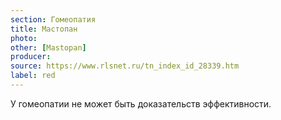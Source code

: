 ```yaml
---
section: Гомеопатия
title: Мастопан
photo: 
other: [Mastopan]
producer: 
source: https://www.rlsnet.ru/tn_index_id_28339.htm
label: red
---
```


У гомеопатии не может быть доказательств эффективности.
